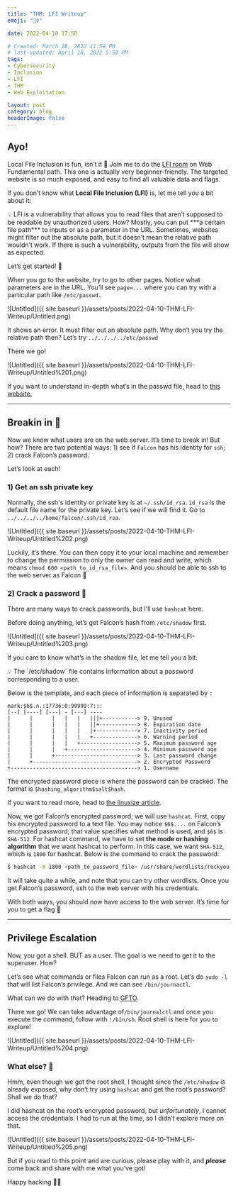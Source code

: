 ```yaml
---
title: "THM: LFI Writeup"
emoji: "🧙‍♀️"

date: 2022-04-10 17:50

# Created: March 28, 2022 11:59 PM
# last-updated: April 10, 2022 5:50 PM
tags: 
- Cybersecurity
- Inclusion
- LFI
- THM
- Web Exploitation

layout: post
category: blog
headerImage: false
---
```


## Ayo!

Local File Inclusion is fun, isn’t it 🤫 Join me to do the [LFI room](https://tryhackme.com/room/lfi) on Web Fundamental path. This one is actually very beginner-friendly. The targeted website is so much exposed, and easy to find all valuable data and flags.

If you don’t know what **Local File Inclusion (LFI)** is, let me tell you a bit about it:

<aside>
💡 LFI is a vulnerability that allows you to read files that aren’t supposed to be readable by unauthorized users. How? Mostly, you can put ***a certain file path*** to inputs or as a parameter in the URL. Sometimes, websites might filter out the absolute path, but it doesn’t mean the relative path wouldn’t work. If there is such a vulnerability, outputs from the file will show as expected.
</aside>

Let’s get started! 💪

When you go to the website, try to go to other pages. Notice what parameters are in the URL. You’ll see `page=...` where you can try with a particular path like `/etc/passwd.`

![Untitled]({{ site.baseurl }}/assets/posts/2022-04-10-THM-LFI-Writeup/Untitled.png)

It shows an error. It must filter out an absolute path. Why don’t you try the relative path then? Let’s try `../../../../etc/passwd`

There we go!

![Untitled]({{ site.baseurl }}/assets/posts/2022-04-10-THM-LFI-Writeup/Untitled%201.png)

If you want to understand in-depth what’s in the passwd file, head to [this website.](https://www.cyberciti.biz/faq/understanding-etcpasswd-file-format/)

---

## Breakin in 🧨

Now we know what users are on the web server. It’s time to break in! But how? There are two potential ways: 1) see if `Falcon` has his identity for `ssh`; 2) crack Falcon’s password.

Let’s look at each!

### 1) Get an ssh private key

Normally, the ssh's identity or private key is at `~/.ssh/id_rsa`. `id_rsa` is the default file name for the private key. Let’s see if we will find it. Go to `../../../../home/falcon/.ssh/id_rsa`.

![Untitled]({{ site.baseurl }}/assets/posts/2022-04-10-THM-LFI-Writeup/Untitled%202.png)

Luckily, it’s there. You can then copy it to your local machine and remember to change the permission to only the owner can read and write, which means `chmod 600 <path_to_id_rsa_file>`. And you should be able to ssh to the web server as Falcon 👻

### 2) Crack a password 🔑

There are many ways to crack passwords, but I’ll use `hashcat` here.

Before doing anything, let’s get Falcon’s hash from `/etc/shadow` first.

![Untitled]({{ site.baseurl }}/assets/posts/2022-04-10-THM-LFI-Writeup/Untitled%203.png)

If you care to know what’s in the shadow file, let me tell you a bit:

<aside>
💡 The `/etc/shadow` file contains information about a password corresponding to a user.

</aside>

Below is the template, and each piece of information is separated by `:`

```
mark:$6$.n.:17736:0:99999:7:::
[--] [----] [---] - [---] ----
|      |      |   |   |   |||+-----------> 9. Unused
|      |      |   |   |   ||+------------> 8. Expiration date
|      |      |   |   |   |+-------------> 7. Inactivity period
|      |      |   |   |   +--------------> 6. Warning period
|      |      |   |   +------------------> 5. Maximum password age
|      |      |   +----------------------> 4. Minimum password age
|      |      +--------------------------> 3. Last password change
|      +---------------------------------> 2. Encrypted Password
+----------------------------------------> 1. Username
```

The encrypted password piece is where the password can be cracked. The format is `$hashing_algorithm$salt$hash`.

If you want to read more, head to [the linuxize article](https://linuxize.com/post/etc-shadow-file/).

Now, we got Falcon’s encrypted password; we will use `hashcat`. First, copy his encrypted password to a text file. You may notice `$6$....` on Falcon’s encrypted password; that value specifies what method is used, and `$6$` is `SHA-512`. For hashcat command, we have to set **the mode or hashing algorithm** that we want hashcat to perform. In this case, we want `SHA-512`, which is `1800` for hashcat. Below is the command to crack the password: 

```bash
$ hashcat -m 1800 <path_to_password_file> /usr/share/wordlists/rockyou.txt
```

It will take quite a while, and note that you can try other wordlists. Once you get Falcon’s password, ssh to the web server with his credentials.

With both ways, you should now have access to the web server. It’s time for you to get a flag 🚩

---

## Privilege Escalation

Now, you got a shell. BUT as a user. The goal is we need to get it to the superuser. How?

Let’s see what commands or files Falcon can run as a root. Let’s do `sudo -l` that will list Falcon’s privilege. And we can see `/bin/journactl`.

What can we do with that? Heading to [GFTO](https://gtfobins.github.io/gtfobins/journalctl/). 

There we go! We can take advantage of`/bin/journalctl` and once you execute the command, follow with `!/bin/sh`. Root shell is here for you to explore!

![Untitled]({{ site.baseurl }}/assets/posts/2022-04-10-THM-LFI-Writeup/Untitled%204.png)

### What else? 🤔

Hmm, even though we got the root shell, I thought since the `/etc/shadow` is already exposed, why don’t try using `hashcat` and get the root’s password? Shall we do that?

I did hashcat on the root’s encrypted password, but *unfortunately*, I cannot access the credentials. I had to run at the time, so I didn’t explore more on that. 

![Untitled]({{ site.baseurl }}/assets/posts/2022-04-10-THM-LFI-Writeup/Untitled%205.png)

But if you read to this point and are curious, please play with it, and ***please*** come back and share with me what you’ve got!

Happy hacking 🧙‍♀️